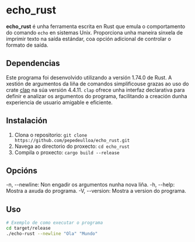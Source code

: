 # echo_rust

**echo_rust** é unha ferramenta escrita en Rust que emula o comportamento do comando `echo` en sistemas Unix. Proporciona unha maneira sinxela de imprimir texto na saída estándar, coa opción adicional de controlar o formato de saída.

## Dependencias

Este programa foi desenvolvido utilizando a versión 1.74.0 de Rust. A xestión de argumentos da liña de comandos simplificouse grazas ao uso do crate [clap](https://crates.io/crates/clap) na súa versión 4.4.11. `clap` ofrece unha interfaz declarativa para definir e analizar os argumentos do programa, facilitando a creación dunha experiencia de usuario amigable e eficiente.

## Instalación

1. Clona o repositorio: `git clone https://github.com/pepedeulloa/echo_rust.git`
2. Navega ao directorio do proxecto: `cd echo_rust`
3. Compila o proxecto: `cargo build --release`

## Opcións

-n, --newline: Non engadir os argumentos nunha nova liña.
-h, --help: Mostra a axuda do programa.
-V, --version: Mostra a version do programa.

## Uso

```bash
# Exemplo de como executar o programa
cd target/release
./echo-rust --newline "Ola" "Mundo"
```
